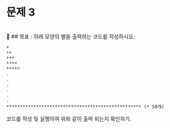 
# 문제 3

<br>

## 목표 : 아래 모양의 별을 출력하는 코드를 작성하시오.

```
*
**
***
****
*****
.
.
.
.
.
.
************************************************** (* 50개)
```

코드를 작성 및 실행하여 위와 같이 출력 되는지 확인하기.